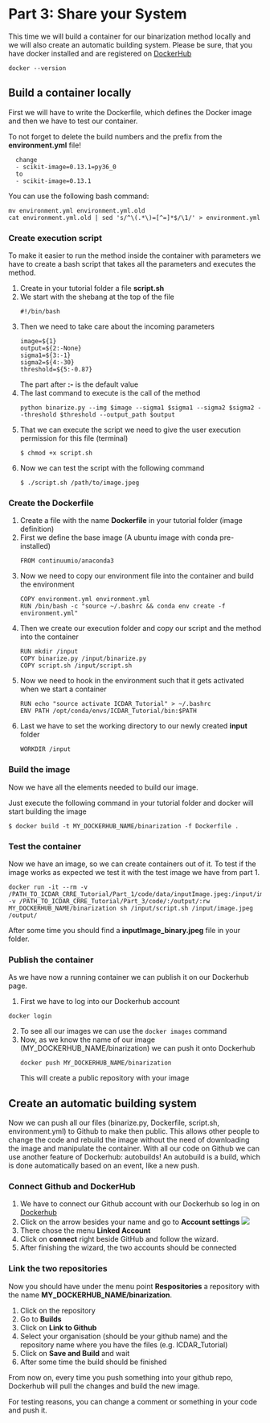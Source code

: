 # Part 3: Share your System

This time we will build a container for our binarization method locally and we will also create an automatic building system.
Please be sure, that you have docker installed and are registered on [DockerHub](https://hub.docker.com/)
```
docker --version
```

## Build a container locally

First we will have to write the Dockerfile, which defines the Docker image and then we have to test our container.

To not forget to delete the build numbers and the prefix from the **environment.yml** file!
```
  change
  - scikit-image=0.13.1=py36_0
  to 
  - scikit-image=0.13.1
```

You can use the following bash command:

```
mv environment.yml environment.yml.old
cat environment.yml.old | sed 's/^\(.*\)=[^=]*$/\1/' > environment.yml
```

### Create execution script
To make it easier to run the method inside the container with parameters we have to create a bash script that takes all the parameters and executes the method.

1. Create in your tutorial folder a file **script.sh**
2. We start with the shebang at the top of the file
   ```
   #!/bin/bash
   ```
3. Then we need to take care about the incoming parameters
   ```
   image=${1}
   output=${2:-None}
   sigma1=${3:-1}
   sigma2=${4:-30}
   threshold=${5:-0.87}
   ```
   The part after **:-** is the default value
4. The last command to execute is the call of the method
   ```
   python binarize.py --img $image --sigma1 $sigma1 --sigma2 $sigma2 --threshold $threshold --output_path $output
   ``` 
5. That we can execute the script we need to give the user execution permission for this file (terminal)
   ```
   $ chmod +x script.sh
   ```
6. Now we can test the script with the following command
   ```
   $ ./script.sh /path/to/image.jpeg
   ```

### Create the Dockerfile
1. Create a file with the name **Dockerfile** in your tutorial folder (image definition)
2. First we define the base image (A ubuntu image with conda pre-installed)
   ```
   FROM continuumio/anaconda3
   ```
3. Now we need to copy our environment file into the container and build the environment
   ```
   COPY environment.yml environment.yml
   RUN /bin/bash -c "source ~/.bashrc && conda env create -f environment.yml"
   ```
4. Then we create our execution folder and copy our script and the method into the container
   ```
   RUN mkdir /input
   COPY binarize.py /input/binarize.py
   COPY script.sh /input/script.sh
   ```
5. Now we need to hook in the environment such that it gets activated when we start a container
   ```
   RUN echo "source activate ICDAR_Tutorial" > ~/.bashrc
   ENV PATH /opt/conda/envs/ICDAR_Tutorial/bin:$PATH
   ```
6. Last we have to set the working directory to our newly created **input** folder
   ```
   WORKDIR /input
   ```

### Build the image
Now we have all the elements needed to build our image.

Just execute the following command in your tutorial folder and docker will start building the image
```
$ docker build -t MY_DOCKERHUB_NAME/binarization -f Dockerfile .
```

### Test the container
Now we have an image, so we can create containers out of it.
To test if the image works as expected we test it with the test image we have from part 1.

```
docker run -it --rm -v /PATH_TO_ICDAR_CRRE_Tutorial/Part_1/code/data/inputImage.jpeg:/input/image.jpeg -v /PATH_TO_ICDAR_CRRE_Tutorial/Part_3/code/:/output/:rw MY_DOCKERHUB_NAME/binarization sh /input/script.sh /input/image.jpeg /output/
```

After some time you should find a **inputImage_binary.jpeg** file in your folder.

### Publish the container
As we have now a running container we can publish it on our Dockerhub page.

1. First we have to log into our Dockerhub account
  ```
  docker login
  ```
2. To see all our images we can use the ```docker images``` command
3. Now, as we know the name of our image (MY_DOCKERHUB_NAME/binarization) we can push it onto Dockerhub
   ```
   docker push MY_DOCKERHUB_NAME/binarization
   ```
   This will create a public repository with your image

## Create an automatic building system
Now we can push all our files (binarize.py, Dockerfile, script.sh, environment.yml) to Github to make then public. 
This allows other people to change the code and rebuild the image without the need of downloading the image and manipulate the container.
With all our code on Github we can use another feature of Dockerhub: autobuilds!
An autobuild is a build, which is done automatically based on an event, like a new push.


### Connect Github and DockerHub

1. We have to connect our Github account with our Dockerhub so log in on [Dockerhub](https://cloud.docker.com/)
2. Click on the arrow besides your name and go to **Account settings**
   ![](https://raw.githubusercontent.com/lvoegtlin/ICDAR_CRRE_Tutorial/master/Part_3/figures/dockerhub_connect.png)
3. There chose the menu **Linked Account**
4. Click on **connect** right beside GitHub and follow the wizard. 
5. After finishing the wizard, the two accounts should be connected

### Link the two repositories
Now you should have under the menu point **Respositories** a repository with the name **MY_DOCKERHUB_NAME/binarization**.

1. Click on the repository
2. Go to **Builds**
3. Click on **Link to Github**
4. Select your organisation (should be your github name) and the repository name where you have the files (e.g. ICDAR_Tutorial)
5. Click on **Save and Build** and wait
6. After some time the build should be finished

From now on, every time you push something into your github repo, Dockerhub will pull the changes and build the new image.
 
For testing reasons, you can change a comment or something in your code and push it.  
